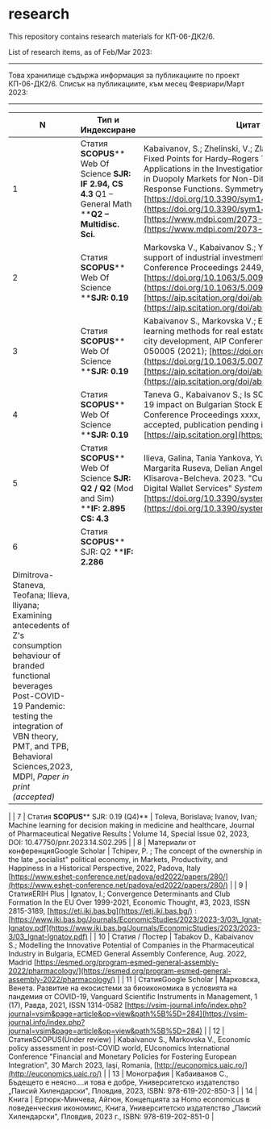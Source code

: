 # research
This repository contains research materials for КП-06-ДК2/6.

List of research items, as of Feb/Mar 2023:

------------------------------------------------------------------------

Това хранилище съдържа информация за публикациите по проект КП-06-ДК2/6.
Списък на публикациите, към месец Февриари/Март 2023:

------------------------------------------------------------------------

| N | Тип и Индексиране | Цитат |
| --- | --- | --- |
| 1 | Статия **SCOPUS**** Web Of Science ****SJR: IF 2.94, CS 4.3**** Q1 – General Math ****Q2 – Multidisc. Sci.** | Kabaivanov, S.; Zhelinski, V.; Zlatanov, B. Coupled Fixed Points for Hardy–Rogers Type of Maps and Their Applications in the Investigations of Market Equilibrium in Duopoly Markets for Non-Differentiable, Nonlinear Response Functions. Symmetry 2022, 14, 605. [https://doi.org/10.3390/sym14030605](https://doi.org/10.3390/sym14030605)[https://www.mdpi.com/2073-8994/14/3/605](https://www.mdpi.com/2073-8994/14/3/605) |
| 2 | Статия **SCOPUS**** Web Of Science ****SJR: 0.19** | Markovska V., Kabaivanov S.; Yield modelling in support of industrial investment planning, AIP Conference Proceedings 2449, 070003 (2022); [https://doi.org/10.1063/5.0090667](https://doi.org/10.1063/5.0090667)[https://aip.scitation.org/doi/abs/10.1063/5.0090667](https://aip.scitation.org/doi/abs/10.1063/5.0090667) |
| 3 | Статия **SCOPUS**** Web Of Science ****SJR: 0.19** | Kabaivanov S., Markovska V.; Efficient machine learning methods for real estate market analysis and city development, AIP Conference Proceedings 2428, 050005 (2021); [https://doi.org/10.1063/5.0071010](https://doi.org/10.1063/5.0071010)[https://aip.scitation.org/doi/abs/10.1063/5.0071010](https://aip.scitation.org/doi/abs/10.1063/5.0071010) |
| 4 | Статия **SCOPUS**** Web Of Science ****SJR: 0.19** | Taneva G., Kabaivanov S.; Is SOFIX immune? COVID-19 impact on Bulgarian Stock Exchange, AIP Conference Proceedings xxxx, xxxxx (2022); Paper accepted, publication pending in AIP [https://aip.scitation.org](https://aip.scitation.org/) |
| 5 | Статия **SCOPUS**** Web Of Science ****SJR: Q2 / Q2**** (Mod and Sim) ****IF: 2.895 CS: 4.3** | Ilieva, Galina, Tania Yankova, Yulia Dzhabarova, Margarita Ruseva, Delian Angelov, and Stanislava Klisarova-Belcheva. 2023. "Customer Attitude toward Digital Wallet Services" _Systems_ 11, no. 4: 185. [https://doi.org/10.3390/systems11040185](https://doi.org/10.3390/systems11040185) |
| 6 | Статия **SCOPUS**** SJR: Q2 ****IF: 2.286**
 | Dimitrova-Staneva, Teofana; Ilieva, Iliyana; Examining antecedents of Z's consumption behaviour of branded functional beverages Post-COVID-19 Pandemic: testing the integration of VBN theory, PMT, and TPB, Behavioral Sciences,2023, MDPI, _Paper in print (accepted)_
 |
| 7 | Статия **SCOPUS**** SJR: 0.19 (Q4)**
 | Toleva, Borislava; Ivanov, Ivan; Machine learning for decision making in medicine and healthcare, Journal of Pharmaceutical Negative Results ¦ Volume 14, Special Issue 02, 2023, DOI: 10.47750/pnr.2023.14.S02.295 |
| 8 | Материали от конференцияGoogle Scholar | Tchipev, P. ; The concept of the ownership in the late „socialist" political economy, in Markets, Productivity, and Happiness in a Historical Perspective, 2022, Padova, Italy [https://www.eshet-conference.net/padova/ed2022/papers/280/](https://www.eshet-conference.net/padova/ed2022/papers/280/) |
| 9 | СтатияERIH Plus | Ignatov, I.; Convergence Determinants and Club Formation In the EU Over 1999-2021, Economic Thought, #3, 2023, ISSN 2815-3189, [https://etj.iki.bas.bg](https://etj.iki.bas.bg/) : [https://www.iki.bas.bg/Journals/EconomicStudies/2023/2023-3/03\_Ignat-Ignatov.pdf](https://www.iki.bas.bg/Journals/EconomicStudies/2023/2023-3/03_Ignat-Ignatov.pdf) |
| 10 | Статия / Постер | Tabakov D., Kabaivanov S.; Modelling the Innovative Potential of Companies in the Pharmaceutical Industry in Bulgaria, ECMED General Assembly Conference, Aug. 2022, Madrid [https://esmed.org/program-esmed-general-assembly-2022/pharmacology/](https://esmed.org/program-esmed-general-assembly-2022/pharmacology/) |
| 11 | СтатияGoogle Scholar | Марковска, Венета. Развитие на екосистеми за биоикономика в условията на пандемия от COVID-19, Vanguard Scientific Instruments in Management, 1 (17), Равда, 2021, ISSN 1314-0582 [https://vsim-journal.info/index.php?journal=vsim&page=article&op=view&path%5B%5D=284](https://vsim-journal.info/index.php?journal=vsim&page=article&op=view&path%5B%5D=284) |
| 12 | СтатияSCOPUS(Under review) | Kabaivanov S., Markovska V., Economic policy assessment in post-COVID world, EUconomics International Conference "Financial and Monetary Policies for Fostering European Integration", 30 March 2023, Iaşi, Romania, [http://euconomics.uaic.ro/](http://euconomics.uaic.ro/) |
| 13 | Монография | Кабаиванов С., Бъдещето е неясно….и това е добре, Университетско издателство „Паисий Хилендарски", Пловдив, 2023, ISBN: 978-619-202-850-3 |
| 14 | Книга | Ертюрк-Минчева, Айгюн, Концепцията за Homo economicus в поведенческия икономикс, Книга, Университетско издателство „Паисий Хилендарски", Пловдив, 2023 г., ISBN: 978-619-202-851-0 |